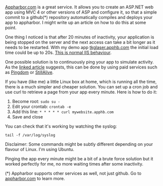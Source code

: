 [Appharbor.com](http://appharbor.com/) is a great service. It allows you to create an ASP.NET web app using MVC 4 or other versions of ASP and configure it, so that a simple commit to a github(*) repository automatically compiles and deploys your app to appharbor. I might write up an article on how to do this at some point.

One thing I noticed is that after 20 minutes of inactivity, your application is being stopped on 
the server and the next access can take a bit longer as it needs to be restarted. With my demo app 
[tkglaser.apphb.com](http://tkglaser.apphb.com/) the initial load time could be up to 20s. 
[This is normal IIS behaviour](http://stackoverflow.com/questions/9242676/how-do-i-improve-app-performance-on-appharbor).

One possible solution is to continuously ping your app to simulate activity. As the 
[linked article](http://stackoverflow.com/questions/9242676/how-do-i-improve-app-performance-on-appharbor) suggests, this
can be done by using paid services such as [Pingdom](https://www.pingdom.com/) or [StillAlive](https://stillalive.com/).

If you have (like me) a little Linux box at home, which is running all the time, there is a much simpler and cheaper solution. You can set up a cron job and use curl to retrieve a page from your app every minute. 
Here is how to do it:

1. Become root: `sudo su -`
2. Edit your crontab: `crontab -e`
3. Add this line: `* * * * * curl mywebsite.apphb.com`
4. Save and close

You can check that it's working by watching the syslog:
```
tail -f /var/log/syslog
```
Disclaimer: Some commands might be subtly different depending on your flavour of Linux. I'm using Ubuntu.

Pinging the app every minute might be a bit of a brute force solution but it worked perfectly for me, no more waiting times after some inactivity.

(*) Appharbor supports other services as well, not just github. Go to [appharbor.com](http://appharbor.com/) to learn more.
